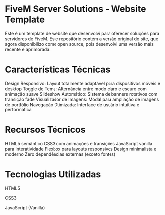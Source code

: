 # FiveM Server Solutions - Website Template
Este é um template de website que desenvolvi para oferecer soluções para servidores de FiveM. Este repositório contém a versão original do site, que agora disponibilizo como open source, pois desenvolvi uma versão mais recente e aprimorada.
# Características Técnicas

Design Responsivo: Layout totalmente adaptável para dispositivos móveis e desktop
Toggle de Tema: Alternância entre modo claro e escuro com animação suave
Slideshow Automático: Sistema de banners rotativos com transição fade
Visualizador de Imagens: Modal para ampliação de imagens de portfólio
Navegação Otimizada: Interface de usuário intuitiva e performática

# Recursos Técnicos

HTML5 semântico
CSS3 com animações e transições
JavaScript vanilla para interatividade
Flexbox para layouts responsivos
Design minimalista e moderno
Zero dependências externas (exceto fontes)

# Tecnologias Utilizadas

HTML5

CSS3

JavaScript (Vanilla)
